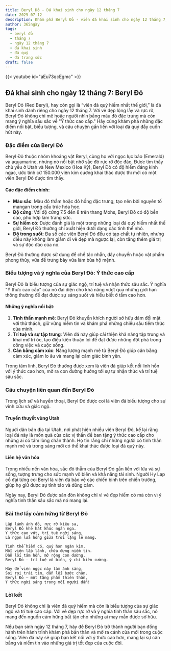 ```yaml
---
title: Beryl Đỏ - Đá khai sinh cho ngày 12 tháng 7
date: 2025-07-12
description: Khám phá Beryl Đỏ - viên đá khai sinh cho ngày 12 tháng 7, biểu tượng của Ý thức cao cấp. Cùng tìm hiểu ý nghĩa sâu sắc của viên đá độc đáo này.
author: 365ngày
tags:
  - beryl đỏ
  - tháng 7
  - ngày 12 tháng 7
  - đá khai sinh
  - đá quý
  - đá trang sức
draft: false
---
```


{{< youtube id="aEu73qcEgmc" >}}

## Đá khai sinh cho ngày 12 tháng 7: Beryl Đỏ

Beryl Đỏ (Red Beryl), hay còn gọi là “viên đá quý hiếm nhất thế giới,” là đá khai sinh dành riêng cho ngày 12 tháng 7. Với vẻ đẹp lộng lẫy và rực rỡ, Beryl Đỏ không chỉ mê hoặc người nhìn bằng màu đỏ đặc trưng mà còn mang ý nghĩa sâu sắc về "Ý thức cao cấp." Hãy cùng khám phá những đặc điểm nổi bật, biểu tượng, và câu chuyện gắn liền với loại đá quý đầy cuốn hút này.

### Đặc điểm của Beryl Đỏ

Beryl Đỏ thuộc nhóm khoáng vật Beryl, cùng họ với ngọc lục bảo (Emerald) và aquamarine, nhưng nó nổi bật nhờ sắc đỏ rực rỡ độc đáo. Được tìm thấy chủ yếu ở Utah và New Mexico (Hoa Kỳ), Beryl Đỏ có độ hiếm đáng kinh ngạc, ước tính cứ 150.000 viên kim cương khai thác được thì mới có một viên Beryl Đỏ được tìm thấy.

#### Các đặc điểm chính:

- **Màu sắc**: Màu đỏ thẫm hoặc đỏ hồng đặc trưng, tạo nên bởi nguyên tố mangan trong cấu trúc hóa học.
- **Độ cứng**: Với độ cứng 7.5 đến 8 trên thang Mohs, Beryl Đỏ có độ bền cao, phù hợp làm trang sức.
- **Sự hiếm có**: Được đánh giá là một trong những loại đá quý hiếm nhất thế giới, Beryl Đỏ thường chỉ xuất hiện dưới dạng các tinh thể nhỏ.
- **Độ trong suốt**: Đa số các viên Beryl Đỏ đều có tạp chất tự nhiên, nhưng điều này không làm giảm đi vẻ đẹp mà ngược lại, còn tăng thêm giá trị và sự độc đáo của nó.

Beryl Đỏ thường được sử dụng để chế tác nhẫn, dây chuyền hoặc vật phẩm phong thủy, vừa để trưng bày vừa làm bùa hộ mệnh.

### Biểu tượng và ý nghĩa của Beryl Đỏ: Ý thức cao cấp

Beryl Đỏ là biểu tượng của sự giác ngộ, trí tuệ và nhận thức sâu sắc. Ý nghĩa "Ý thức cao cấp" của nó đại diện cho khả năng vượt qua những giới hạn thông thường để đạt được sự sáng suốt và hiểu biết ở tầm cao hơn.

#### Những ý nghĩa nổi bật:

1. **Tinh thần mạnh mẽ**: Beryl Đỏ khuyến khích người sở hữu dám đối mặt với thử thách, giữ vững niềm tin và khám phá những chiều sâu tiềm thức của mình.
2. **Trí tuệ và sự tập trung**: Viên đá này giúp cải thiện khả năng tập trung và khai mở trí óc, tạo điều kiện thuận lợi để đạt được những đột phá trong công việc và cuộc sống.
3. **Cân bằng cảm xúc**: Năng lượng mạnh mẽ từ Beryl Đỏ giúp cân bằng cảm xúc, giảm lo âu và mang lại cảm giác bình yên.

Trong tâm linh, Beryl Đỏ thường được xem là viên đá giúp kết nối linh hồn với ý thức cao hơn, mở ra con đường hướng tới sự tự nhận thức và trí tuệ sâu sắc.

### Câu chuyện liên quan đến Beryl Đỏ

Trong lịch sử và huyền thoại, Beryl Đỏ được coi là viên đá biểu tượng cho sự vĩnh cửu và giác ngộ.

#### **Truyền thuyết vùng Utah**

Người dân bản địa tại Utah, nơi phát hiện nhiều viên Beryl Đỏ, kể lại rằng loại đá này là món quà của các vị thần để ban tặng ý thức cao cấp cho những ai có tấm lòng chân thành. Họ tin rằng chỉ những người có tinh thần mạnh mẽ và trong sáng mới có thể khai thác được loại đá quý này.

#### **Liên hệ văn hóa**

Trong nhiều nền văn hóa, sắc đỏ thẫm của Beryl Đỏ gắn liền với lửa và sự sống, tượng trưng cho sức mạnh vô biên và khả năng tái sinh. Người Hy Lạp cổ đại từng coi Beryl là viên đá bảo vệ các chiến binh trên chiến trường, giúp họ giữ được sự tỉnh táo và dũng cảm.

Ngày nay, Beryl Đỏ được săn đón không chỉ vì vẻ đẹp hiếm có mà còn vì ý nghĩa tinh thần sâu sắc mà nó mang lại.

### Bài thơ lấy cảm hứng từ Beryl Đỏ

```
Lấp lánh ánh đỏ, rực rỡ kiêu sa,  
Beryl Đỏ khẽ hát khúc ngân nga.  
Ý thức cao vút, trí tuệ ngời sáng,  
Là ngọn lửa hồng giữa trời lặng lẽ mang.  

Tinh thể hiếm có, quý hơn ngàn kim,  
Mỗi viên lấp lánh, chứa đựng niềm tin.  
Dẫn lối tâm hồn, mở rộng con đường,  
Beryl Đỏ – trí tuệ vô biên, ý chí kiên cường.  

Hãy để viên ngọc này làm ánh sáng,  
Soi rọi trái tim, dẫn lối bước chân.  
Beryl Đỏ – một tặng phẩm thiên thần,  
Ý thức ngời sáng trong mỗi người dần!  
```

### Lời kết

Beryl Đỏ không chỉ là viên đá quý hiếm mà còn là biểu tượng của sự giác ngộ và trí tuệ cao cấp. Với vẻ đẹp rực rỡ và ý nghĩa tinh thần sâu sắc, nó mang đến nguồn cảm hứng bất tận cho những ai may mắn được sở hữu.

Nếu bạn sinh ngày 12 tháng 7, hãy để Beryl Đỏ trở thành người bạn đồng hành trên hành trình khám phá bản thân và mở ra cánh cửa mới trong cuộc sống. Viên đá này sẽ giúp bạn kết nối với ý thức cao hơn, mang lại sự cân bằng và niềm tin vào những giá trị tốt đẹp của cuộc đời.